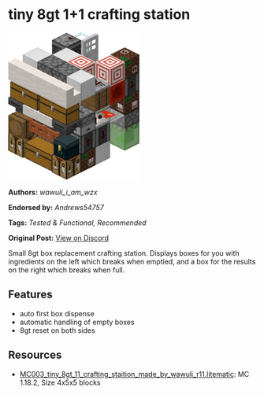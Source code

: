 # tiny 8gt 1+1 crafting station
<img alt="area_render_29.png" src="images/area_render_29.png?raw=1" height="300px">

**Authors:** *wawuli_i_am_wzx*

**Endorsed by:** *Andrews54757*

**Tags:** *Tested & Functional, Recommended*

**Original Post:** [View on Discord](https://discord.com/channels/1375556143186837695/1388179500776427571)

Small 8gt box replacement crafting station. Displays boxes for you with ingredients on the left which breaks when emptied, and a box for the results on the right which breaks when full.

## Features
- auto first box dispense
- automatic handling of empty boxes
- 8gt reset on both sides

## Resources
- [MC003_tiny_8gt_11_crafting_staition_made_by_wawuli_r11.litematic](attachments/MC003_tiny_8gt_11_crafting_staition_made_by_wawuli_r11.litematic): MC 1.18.2, Size 4x5x5 blocks
